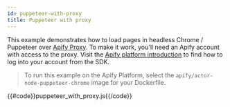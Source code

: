 ```yaml
---
id: puppeteer-with-proxy
title: Puppeteer with proxy
---
```


 This example demonstrates how to load pages in headless Chrome / Puppeteer
 over [Apify Proxy](https://docs.apify.com/proxy).
 To make it work, you'll need an Apify account with access to the proxy.
 Visit the [Apify platform introduction](/docs/guides/apify-platform) to find
 how to log into your account from the SDK.

> To run this example on the Apify Platform, select the `apify/actor-node-puppeteer-chrome` image for your Dockerfile.


{{#code}}puppeteer_with_proxy.js{{/code}}
